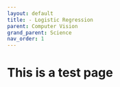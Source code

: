 ```yaml
---
layout: default
title: - Logistic Regression
parent: Computer Vision
grand_parent: Science
nav_order: 1
---
```


# This is a test page